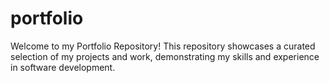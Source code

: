 # portfolio
Welcome to my Portfolio Repository! This repository showcases a curated selection of my projects and work, demonstrating my skills and experience in software development.
